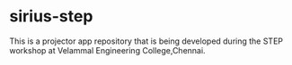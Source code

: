 # sirius-step
This is a projector app repository that is being developed during the STEP workshop at Velammal Engineering College,Chennai.
